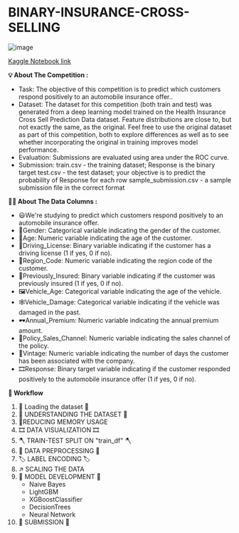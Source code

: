 # BINARY-INSURANCE-CROSS-SELLING 

![image](https://github.com/user-attachments/assets/ba1f57c6-adf8-4d4c-8277-2d21bce98301)



[Kaggle Notebook link ]([https://www.kaggle.com/code/sejalhanmante/binary-classification-of-insurance-selling])

**💡 About The Competition :**
- Task: The objective of this competition is to predict which customers respond positively to an automobile insurance offer..
- Dataset: The dataset for this competition (both train and test) was generated from a deep learning model trained on the Health Insurance Cross Sell Prediction Data dataset. Feature distributions are close to, but not exactly the same, as the original. Feel free to use the original dataset as part of this competition, both to explore differences as well as to see whether incorporating the original in training improves model performance.
- Evaluation: Submissions are evaluated using area under the ROC curve.
- Submission: train.csv - the training dataset; Response is the binary target test.csv - the test dataset; your objective is to predict the probability of Response
for each row sample_submission.csv - a sample submission file in the correct format

**🎄🎋 About The Data Columns :**
- 😃We're studying to predict which customers respond positively to an automobile insurance offer.
- 🥨Gender: Categorical variable indicating the gender of the customer.
- 🌭Age: Numeric variable indicating the age of the customer.
- 🥓Driving_License: Binary variable indicating if the customer has a driving license (1 if yes, 0 if no).
- 🚜Region_Code: Numeric variable indicating the region code of the customer.
- 🥡Previously_Insured: Binary variable indicating if the customer was previously insured (1 if yes, 0 if no).
- 🖼Vehicle_Age: Categorical variable indicating the age of the vehicle.
- 🕸Vehicle_Damage: Categorical variable indicating if the vehicle was damaged in the past.
- 🕶Annual_Premium: Numeric variable indicating the annual premium amount.
- 🎡Policy_Sales_Channel: Numeric variable indicating the sales channel of the policy.
- 🎢Vintage: Numeric variable indicating the number of days the customer has been associated with the company.
- 🎞Response: Binary target variable indicating if the customer responded positively to the automobile insurance offer (1 if yes, 0 if no).

**🎋 Workflow**
1. 🚗 Loading the dataset 🚗
2. 📱 UNDERSTANDING THE DATASET 📱
3. 🔻REDUCING MEMORY USAGE
4. 🎞️ DATA VISUALIZATION 🎞️
5. 🪓 TRAIN-TEST SPLIT ON "train_df" 🪓
6. 🐧 DATA PREPROCESSING 🐧
7. 🏷️ LABEL ENCODING 🏷️
8. ↗️ SCALING THE DATA
9. 📍 MODEL DEVELOPMENT 📍
    - Naive Bayes
    - LightGBM
    - XGBoostClassifier
    - DecisionTrees
    - Neural Network
10. 🧮 SUBMISSION 🧮
 

